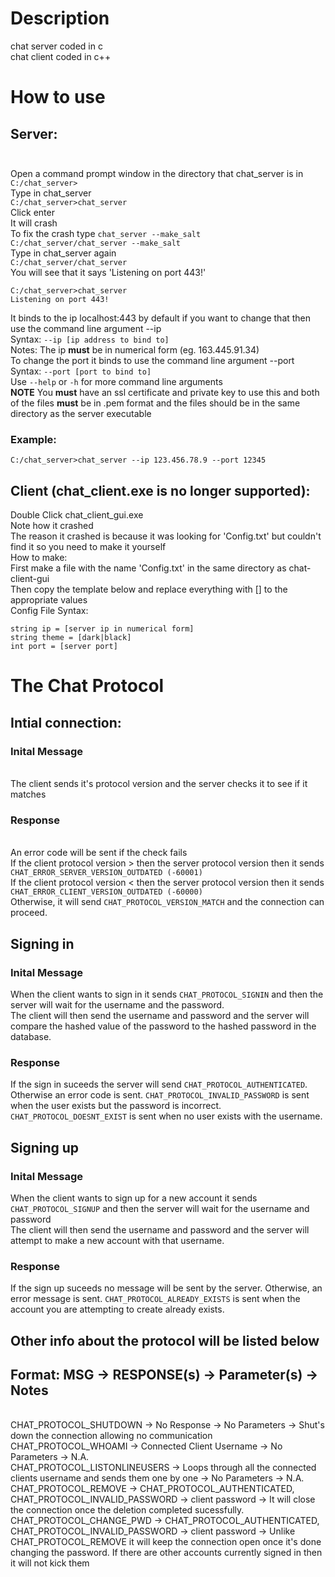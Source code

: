 # Description
chat server coded in c
<br>chat client coded in c++
# How to use
## Server:<br></br>
Open a command prompt window in the directory that chat_server is in
`C:/chat_server>`
<br>Type in chat_server
<br>`C:/chat_server>chat_server`
<br>Click enter
<br>It will crash
<br>To fix the crash type `chat_server --make_salt`
<br>`C:/chat_server/chat_server --make_salt`
<br>Type in chat_server again
<br>`C:/chat_server/chat_server`
<br>You will see that it says 'Listening on port 443!'
```
C:/chat_server>chat_server
Listening on port 443!
```
It binds to the ip localhost:443 by default if you want to change that then use the command line argument --ip <br> Syntax: `--ip [ip address to bind to]`<br> Notes: The ip **must** be in numerical form (eg. 163.445.91.34)
<br>To change the port it binds to use the command line argument --port<br>Syntax: `--port [port to bind to]`
<br>Use `--help` or `-h` for more command line arguments
<br>**NOTE** You **must** have an ssl certificate and private key to use this and both of the files **must** be in .pem format and the files should be in the same directory as the server executable
### Example:
`C:/chat_server>chat_server --ip 123.456.78.9 --port 12345`
## Client (chat_client.exe is no longer supported):
Double Click chat_client_gui.exe
<br>Note how it crashed
<br>The reason it crashed is because it was looking for 'Config.txt' but couldn't find it so you need to make it yourself
<br>How to make:
<br>First make a file with the name 'Config.txt' in the same directory as chat-client-gui
<br>Then copy the template below and replace everything with [] to the appropriate values
<br>Config File Syntax:
```
string ip = [server ip in numerical form]
string theme = [dark|black]
int port = [server port]
```
# The Chat Protocol
## Intial connection:
### Inital Message
<br>The client sends it's protocol version and the server checks it to see if it matches
### Response
<br>An error code will be sent if the check fails
<br>If the client protocol version > then the server protocol version then it sends `CHAT_ERROR_SERVER_VERSION_OUTDATED (-60001)`
<br>If the client protocol version < then the server protocol version then it sends `CHAT_ERROR_CLIENT_VERSION_OUTDATED (-60000)`
<br>Otherwise, it will send `CHAT_PROTOCOL_VERSION_MATCH` and the connection can proceed.
## Signing in
### Inital Message
When the client wants to sign in it sends `CHAT_PROTOCOL_SIGNIN` and then the server will wait for the username and the password.
<br>The client will then send the username and password and the server will compare the hashed value of the password to the hashed password in the database.
### Response
If the sign in suceeds the server will send `CHAT_PROTOCOL_AUTHENTICATED`.
Otherwise an error code is sent.
`CHAT_PROTOCOL_INVALID_PASSWORD` is sent when the user exists but the password is incorrect.
`CHAT_PROTOCOL_DOESNT_EXIST` is sent when no user exists with the username.
## Signing up
### Inital Message
When the client wants to sign up for a new account it sends `CHAT_PROTOCOL_SIGNUP` and then the server will wait for the username and password
<br>The client will then send the username and password and the server will attempt to make a new account with that username.
### Response
If the sign up suceeds no message will be sent by the server.
Otherwise, an error message is sent.
`CHAT_PROTOCOL_ALREADY_EXISTS` is sent when the account you are attempting to create already exists.
## Other info about the protocol will be listed below
## Format: MSG -> RESPONSE(s) -> Parameter(s) -> Notes
<br>CHAT_PROTOCOL_SHUTDOWN        -> No Response -> No Parameters -> Shut's down the connection allowing no communication
<br>CHAT_PROTOCOL_WHOAMI          -> Connected Client Username -> No Parameters -> N.A.
<br>CHAT_PROTOCOL_LISTONLINEUSERS -> Loops through all the connected clients username and sends them one by one -> No Parameters -> N.A.
<br>CHAT_PROTOCOL_REMOVE          -> CHAT_PROTOCOL_AUTHENTICATED, CHAT_PROTOCOL_INVALID_PASSWORD -> client password -> It will close the connection once the deletion completed sucessfully.
<br>CHAT_PROTOCOL_CHANGE_PWD      -> CHAT_PROTOCOL_AUTHENTICATED, CHAT_PROTOCOL_INVALID_PASSWORD -> client password -> Unlike CHAT_PROTOCOL_REMOVE it will keep the connection open once it's done changing the password. If there are other accounts currently signed in then it will not kick them
